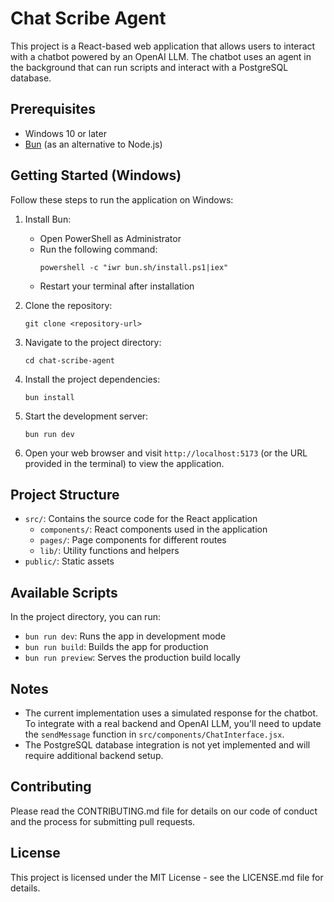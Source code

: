 # Chat Scribe Agent

This project is a React-based web application that allows users to interact with a chatbot powered by an OpenAI LLM. The chatbot uses an agent in the background that can run scripts and interact with a PostgreSQL database.

## Prerequisites

- Windows 10 or later
- [Bun](https://bun.sh/) (as an alternative to Node.js)

## Getting Started (Windows)

Follow these steps to run the application on Windows:

1. Install Bun:
   - Open PowerShell as Administrator
   - Run the following command:
     ```
     powershell -c "iwr bun.sh/install.ps1|iex"
     ```
   - Restart your terminal after installation

2. Clone the repository:
   ```
   git clone <repository-url>
   ```

3. Navigate to the project directory:
   ```
   cd chat-scribe-agent
   ```

4. Install the project dependencies:
   ```
   bun install
   ```

5. Start the development server:
   ```
   bun run dev
   ```

6. Open your web browser and visit `http://localhost:5173` (or the URL provided in the terminal) to view the application.

## Project Structure

- `src/`: Contains the source code for the React application
  - `components/`: React components used in the application
  - `pages/`: Page components for different routes
  - `lib/`: Utility functions and helpers
- `public/`: Static assets

## Available Scripts

In the project directory, you can run:

- `bun run dev`: Runs the app in development mode
- `bun run build`: Builds the app for production
- `bun run preview`: Serves the production build locally

## Notes

- The current implementation uses a simulated response for the chatbot. To integrate with a real backend and OpenAI LLM, you'll need to update the `sendMessage` function in `src/components/ChatInterface.jsx`.
- The PostgreSQL database integration is not yet implemented and will require additional backend setup.

## Contributing

Please read the CONTRIBUTING.md file for details on our code of conduct and the process for submitting pull requests.

## License

This project is licensed under the MIT License - see the LICENSE.md file for details.
